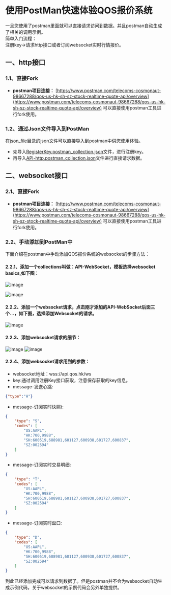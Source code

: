 # 使用PostMan快速体验QOS报价系统
一旦您使用了postman里面就可以直接请求访问到数据。并且postman自动生成了相关的调用示例。</br>
简单入门流程：</br>
注册key->请求http接口或者订阅websocket实时行情报价。</br>
## 一、http接口
### 1.1、直接Fork
- **postman项目连接：** [https://www.postman.com/telecoms-cosmonaut-98667288/qos-us-hk-sh-sz-stock-realtime-quote-api/overview](https://www.postman.com/telecoms-cosmonaut-98667288/qos-us-hk-sh-sz-stock-realtime-quote-api/overview)
可以直接使用postman工具进行fork使用。
### 1.2、通过Json文件导入到PostMan
在[json_file](https://github.com/qos-max/quote-ocean-system/tree/main/postman/json_file)目录的json文件可以直接导入到postman中供您使用体验。</br>
- 先导入[RegisterKey.postman_collection.json](https://github.com/qos-max/quote-ocean-system/blob/main/postman/json_file/RegisterKey.postman_collection.json)文件，进行注册key。</br>
- 再导入[API-http.postman_collection.json](https://github.com/qos-max/quote-ocean-system/blob/main/postman/json_file/API-http.postman_collection.json)文件进行直接请求数据。</br>
## 二、websocket接口
### 2.1、直接Fork
- **postman项目连接：** [https://www.postman.com/telecoms-cosmonaut-98667288/qos-us-hk-sh-sz-stock-realtime-quote-api/overview](https://www.postman.com/telecoms-cosmonaut-98667288/qos-us-hk-sh-sz-stock-realtime-quote-api/overview)
可以直接使用postman工具进行fork使用。
### 2.2、手动添加到PostMan中
下面介绍在postman中手动添加QOS报价系统的websocket的步骤方法：
#### 2.2.1、添加一个collections叫做：API-WebSocket，模板选择websocket basics,如下图：
![image](https://github.com/user-attachments/assets/9c42d09b-3331-4381-8000-d41c3410553d)

![image](https://github.com/user-attachments/assets/10b9993b-ea5a-4ada-b180-a5f2a9bd88e5)
#### 2.2.2、添加一个websocket请求，点击刚才添加的API-WebSocket后面三个...，如下图，选择添加Websocket的请求。
![image](https://github.com/user-attachments/assets/e0410015-1971-4100-b3b5-454d3a95d1c1)
#### 2.2.3、添加websocket请求的细节：
![image](https://github.com/user-attachments/assets/36214d69-359d-46d1-b06a-0fa2eb073a04)
![image](https://github.com/user-attachments/assets/3187da31-a4ff-4754-a76e-1fabefc4a3f6)
#### 2.2.4、添加websocket请求用到的参数：
- websocket地址：wss://api.qos.hk/ws
- key:通过调用注册Key接口获取，注意保存获取的key信息。
- message-发送心跳:
```json
{"type":"H"}
```
- message-订阅实时快照t:
```json
{
    "type": "S",
    "codes": [
        "US:AAPL",
        "HK:700,9988",
        "SH:600519,688981,601127,600938,601727,600837",
        "SZ:002594"
    ]
}
```
- message-订阅实时交易明细:
```json
{
    "type": "T",
    "codes": [
        "US:AAPL",
        "HK:700,9988",
        "SH:600519,688981,601127,600938,601727,600837",
        "SZ:002594"
    ]
}
```
- message-订阅实时盘口:
```json
{
    "type": "D",
    "codes": [
        "US:AAPL",
        "HK:700,9988",
        "SH:600519,688981,601127,600938,601727,600837",
        "SZ:002594"
    ]
}
```
到此已经添加完成可以请求到数据了。但是postman并不会为websocket自动生成示例代码，关于websocket的示例代码会另外单独提供。
